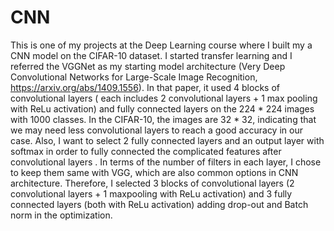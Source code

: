 # CNN

This is one of my projects at the Deep Learning course where I built my a CNN model on the CIFAR-10 dataset. I started transfer learning and I referred the VGGNet as my starting model architecture (Very Deep Convolutional Networks for Large-Scale Image Recognition, https://arxiv.org/abs/1409.1556). In that paper, it used 4 blocks of convolutional layers ( each includes 2 convolutional layers + 1 max pooling with ReLu activation) and fully connected layers on the 224 * 224 images with 1000 classes. In the CIFAR-10, the images are 32 * 32, indicating that we may need less convolutional layers to reach a good accuracy in our case. Also, I want to select 2 fully connected layers and an output layer with softmax in order to fully connected the complicated features after convolutional layers . In terms of the number of filters in each layer, I chose to keep them same with VGG, which are also common options in CNN architecture. Therefore, I selected 3 blocks of convolutional layers (2 convolutional layers + 1 maxpooling with ReLu activation) and 3 fully connected layers (both with ReLu activation) adding drop-out and Batch norm in the optimization.




